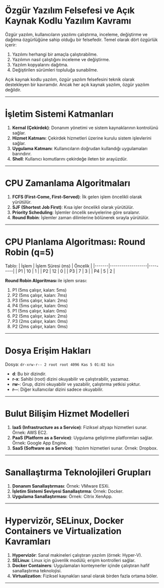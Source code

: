 # Özgür Yazılım Felsefesi ve Açık Kaynak Kodlu Yazılım Kavramı
Özgür yazılım, kullanıcıların yazılımı çalıştırma, inceleme, değiştirme ve dağıtma özgürlüğüne sahip olduğu bir felsefedir. Temel olarak dört özgürlük içerir:
1. Yazılımı herhangi bir amaçla çalıştırabilme.
2. Yazılımın nasıl çalıştığını inceleme ve değiştirme.
3. Yazılım kopyalarını dağıtma.
4. Değiştirilen sürümleri topluluğa sunabilme.

Açık kaynak kodlu yazılım, özgür yazılım felsefesini teknik olarak destekleyen bir kavramdır. Ancak her açık kaynak yazılım, özgür yazılım değildir.

---

# İşletim Sistemi Katmanları
1. **Kernal (Çekirdek)**: Donanım yönetimi ve sistem kaynaklarının kontrolünü sağlar.
2. **Hizmet Katmanı**: Çekirdek hizmetleri üzerine kurulu sistem işlevlerini sağlar.
3. **Uygulama Katmanı**: Kullanıcıların doğrudan kullandığı uygulamaları barındırır.
4. **Shell**: Kullanıcı komutlarını çekirdeğe ileten bir arayüzdür.

---

# CPU Zamanlama Algoritmaları
1. **FCFS (First-Come, First-Served)**: İlk gelen işlem öncelikli olarak yürütülür.
2. **SJF (Shortest Job First)**: Kısa işler öncelikli olarak yürütülür.
3. **Priority Scheduling**: İşlemler öncelik seviyelerine göre sıralanır.
4. **Round Robin**: İşlemler zaman dilimlerine bölünerek sırayla yürütülür.

---

# CPU Planlama Algoritması: Round Robin (q=5)
Tablo:
| İşlem | İşlem Süresi (ms) | Öncelik |
|-------|-------------------|---------|
| P1    | 10                | 1       |
| P2    | 12                | 0       |
| P3    | 7                 | 3       |
| P4    | 5                 | 2       |

**Round Robin Algoritması** ile işlem sırası:
1. P1 (5ms çalışır, kalan: 5ms)
2. P2 (5ms çalışır, kalan: 7ms)
3. P3 (5ms çalışır, kalan: 2ms)
4. P4 (5ms çalışır, kalan: 0ms)
5. P1 (5ms çalışır, kalan: 0ms)
6. P2 (5ms çalışır, kalan: 2ms)
7. P3 (2ms çalışır, kalan: 0ms)
8. P2 (2ms çalışır, kalan: 0ms)

---

# Dosya Erişim Hakları
Dosya: `dr-xrw-r-- 2 root root 4096 Kas 5 01:02 bin`
- **d**: Bu bir dizindir.
- **r-x**: Sahibi (root) dizini okuyabilir ve çalıştırabilir, yazamaz.
- **rw-**: Grup, dizini okuyabilir ve yazabilir, çalıştırma yetkisi yoktur.
- **r--**: Diğer kullanıcılar dizini sadece okuyabilir.

---

# Bulut Bilişim Hizmet Modelleri
1. **IaaS (Infrastructure as a Service)**: Fiziksel altyapı hizmetleri sunar. Örnek: AWS EC2.
2. **PaaS (Platform as a Service)**: Uygulama geliştirme platformları sağlar. Örnek: Google App Engine.
3. **SaaS (Software as a Service)**: Yazılım hizmetleri sunar. Örnek: Dropbox.

---

# Sanallaştırma Teknolojileri Grupları
1. **Donanım Sanallaştırması**: Örnek: VMware ESXi.
2. **İşletim Sistemi Seviyesi Sanallaştırma**: Örnek: Docker.
3. **Uygulama Sanallaştırması**: Örnek: Citrix XenApp.

---

# Hypervizör, SELinux, Docker Containers ve Virtualization Kavramları
1. **Hypervizör**: Sanal makineleri çalıştıran yazılım (örnek: Hyper-V).
2. **SELinux**: Linux için güvenlik modülü; erişim kontrolleri sağlar.
3. **Docker Containers**: Uygulamaları konteynerler içinde çalıştıran hafif sanallaştırma teknolojisi.
4. **Virtualization**: Fiziksel kaynakları sanal olarak birden fazla ortama böler.

---


